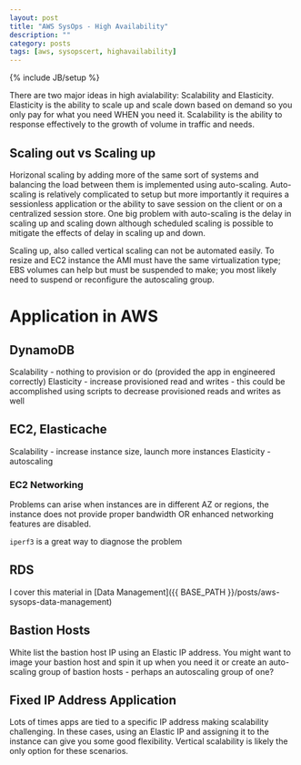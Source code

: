 ```yaml
---
layout: post
title: "AWS SysOps - High Availability"
description: ""
category: posts
tags: [aws, sysopscert, highavailability]
---
```

{% include JB/setup %}

There are two major ideas in high avialability: Scalability and Elasticity. Elasticity is the ability to scale up and scale down based on demand so you only pay for what you need WHEN you need it. Scalability is the ability to response effectively to the  growth of volume in traffic and needs.

## Scaling out vs Scaling up
Horizonal scaling by adding more of the same sort of systems and balancing the load between them is implemented using auto-scaling. 
Auto-scaling is relatively complicated to setup but more importantly it requires a sessionless application or the ability to save session on the client or on a centralized session store. One big problem with auto-scaling is the delay in scaling up and scaling down although scheduled scaling is possible to mitigate the effects of delay in scaling up and down.

Scaling up, also called vertical scaling can not be automated easily. To resize and EC2 instance the AMI must have the same virtualization type; EBS volumes can help but must be suspended to make; you most likely need to suspend or reconfigure the autoscaling group.

# Application in AWS

## DynamoDB
Scalability - nothing to provision or do (provided the app in engineered correctly)
Elasticity - increase provisioned read and writes - this could be accomplished using scripts to decrease provisioned reads and writes as well

## EC2, Elasticache
Scalability - increase instance size, launch more instances
Elasticity - autoscaling

### EC2 Networking
Problems can arise when instances are in different AZ or regions, the instance does not provide proper bandwidth OR enhanced networking features are disabled.

`iperf3` is a great way to diagnose the problem

## RDS
I cover this material in [Data Management]({{ BASE_PATH }}/posts/aws-sysops-data-management)

## Bastion Hosts
White list the bastion host IP using an Elastic IP address. You might want to image your bastion host and spin it up when you need it or create an auto-scaling group of bastion hosts - perhaps an autoscaling group of one?

## Fixed IP Address Application
Lots of times apps are tied to a specific IP address making scalability challenging. In these cases, using an Elastic IP and assigning it to the instance can give you some good flexibility. Vertical scalability is likely the only option for these scenarios.







